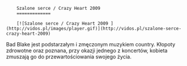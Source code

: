 
        Szalone serce / Crazy Heart 2009 
        =============
        
        [![Szalone serce / Crazy Heart 2009 ](http://vidos.pl/images/player.gif)](http://vidos.pl/szalone-serce-crazy-heart-2009)
        
        
 Bad Blake jest podstarzałym i zmęczonym muzykiem country. Kłopoty zdrowotne oraz poznana, przy okazji jednego z koncertów, kobieta zmuszają go do przewartościowania swojego życia.
    